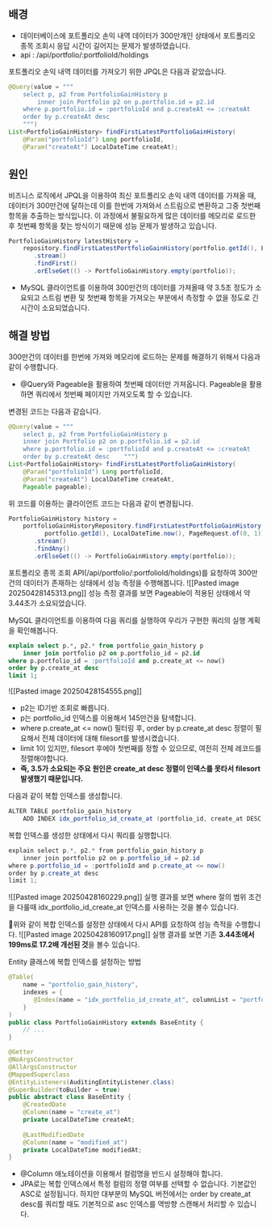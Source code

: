 
## 배경
- 데이터베이스에 포트폴리오 손익 내역 데이터가 300만개인 상태에서 포트폴리오 종목 조회시 응답 시간이 길어지는 문제가 발생하였습니다.
- api : /api/portfolio/:portfolioId/holdings

포트폴리오 손익 내역 데이터를 가져오기 위한 JPQL은 다음과 같았습니다.
```java
@Query(value = """  
    select p, p2 from PortfolioGainHistory p    
	    inner join Portfolio p2 on p.portfolio.id = p2.id  
    where p.portfolio.id = :portfolioId and p.createAt <= :createAt    
    order by p.createAt desc    
    """)  
List<PortfolioGainHistory> findFirstLatestPortfolioGainHistory(
	@Param("portfolioId") Long portfolioId, 
	@Param("createAt") LocalDateTime createAt);
```

## 원인
비즈니스 로직에서 JPQL을 이용하여 최신 포트폴리오 손익 내역 데이터를 가져올 때, 데이터가 300만건에 달하는데 이를 한번에 가져와서 스트림으로 변환하고 그중 첫번째 항목을 추출하는 방식입니다. 이 과정에서 불필요하게 많은 데이터를 메모리로 로드한 후 첫번째 항목을 찾는 방식이기 때문에 성능 문제가 발생하고 있습니다.
```java
PortfolioGainHistory latestHistory =  
    repository.findFirstLatestPortfolioGainHistory(portfolio.getId(), LocalDateTime.now())  
       .stream()  
       .findFirst()  
       .orElseGet(() -> PortfolioGainHistory.empty(portfolio));
```
- MySQL 클라이언트를 이용하여 300만건의 데이터를 가져올때 약 3.5초 정도가 소요되고 스트림 변환 및 첫번째 항목을 가져오는 부분에서 측정할 수 없을 정도로 긴 시간이 소요되었습니다.

## 해결 방법
300만건의 데이터를 한번에 가져와 메모리에 로드하는 문제를 해결하기 위해서 다음과 같이 수행합니다.
- @Query와 Pageable을 활용하여 첫번째 데이터만 가져옵니다. Pageable을 활용하면 쿼리에서 첫번째 페이지만 가져오도록 할 수 있습니다.

변경된 코드는 다음과 같습니다.
```java
@Query(value = """  
    select p, p2 from PortfolioGainHistory p    
    inner join Portfolio p2 on p.portfolio.id = p2.id  
    where p.portfolio.id = :portfolioId and p.createAt <= :createAt    
    order by p.createAt desc    """)  
List<PortfolioGainHistory> findFirstLatestPortfolioGainHistory(  
    @Param("portfolioId") Long portfolioId, 
    @Param("createAt") LocalDateTime createAt, 
    Pageable pageable);
```

위 코드를 이용하는 클라이언트 코드는 다음과 같이 변경됩니다.
```java
PortfolioGainHistory history =  
    portfolioGainHistoryRepository.findFirstLatestPortfolioGainHistory(  
          portfolio.getId(), LocalDateTime.now(), PageRequest.of(0, 1))  
       .stream()  
       .findAny()  
       .orElseGet(() -> PortfolioGainHistory.empty(portfolio));
```


포트폴리오 종목 조회 API(/api/portfolio/:portfolioId/holdings)를 요청하여 300만건의 데이터가 존재하는 상태에서 성능 측정을 수행해봅니다.
![[Pasted image 20250428145313.png]]
성능 측정 결과를 보면 Pageable이 적용된 상태에서 약 3.44초가 소요되었습니다.

MySQL 클라이언트를 이용하여 다음 쿼리를 실행하여 우리가 구현한 쿼리의 실행 계획을 확인해봅니다.
```sql
explain select p.*, p2.* from portfolio_gain_history p  
    inner join portfolio p2 on p.portfolio_id = p2.id  
where p.portfolio_id = :portfolioId and p.create_at <= now()  
order by p.create_at desc  
limit 1;
```
![[Pasted image 20250428154555.png]]
- p2는 ID기반 조회로 빠릅니다.
- p는 portfolio_id 인덱스를 이용해서 145만건을 탐색합니다.
- where p.create_at <= now() 필터링 후, order by p.create_at desc 정렬이 필요해서 전체 데이터에 대해 filesort를 발생시켰습니다.
- limit 1이 있지만, filesort 후에야 첫번째를 정할 수 있으므로, 여전히 전체 레코드를 정렬해야합니다.
- **즉, 3.5가 소요되는 주요 원인은 create_at desc 정렬이 인덱스를 못타서 filesort 발생했기 때문입니다.**

다음과 같이 복합 인덱스를 생성합니다.
```java
ALTER TABLE portfolio_gain_history  
    ADD INDEX idx_portfolio_id_create_at (portfolio_id, create_at DESC);
```

복합 인덱스를 생성한 상태에서 다시 쿼리를 실행합니다.
```java
explain select p.*, p2.* from portfolio_gain_history p  
    inner join portfolio p2 on p.portfolio_id = p2.id  
where p.portfolio_id = :portfolioId and p.create_at <= now()  
order by p.create_at desc  
limit 1;
```
![[Pasted image 20250428160229.png]]
실행 결과를 보면 where 절의 범위 조건을 다룰때 idx_portfolio_id_create_at 인덱스를 사용하는 것을 볼수 있습니다.

위와 같이 복합 인덱스를 설정한 상태에서 다시 API를 요청하여 성능 측적을 수행합니다.
![[Pasted image 20250428160917.png]]
실행 결과를 보면 기존 **3.44초에서 199ms로 17.2배 개선된 것**을 볼수 있습니다.

Entity 클래스에 복합 인덱스를 설정하는 방법
```java
@Table(  
    name = "portfolio_gain_history",  
    indexes = {  
       @Index(name = "idx_portfolio_id_create_at", columnList = "portfolio_id, create_at")  
    }  
)  
public class PortfolioGainHistory extends BaseEntity {
	// ...
}

@Getter  
@NoArgsConstructor  
@AllArgsConstructor  
@MappedSuperclass  
@EntityListeners(AuditingEntityListener.class)  
@SuperBuilder(toBuilder = true)  
public abstract class BaseEntity {  
    @CreatedDate  
    @Column(name = "create_at")  
    private LocalDateTime createAt;  
  
    @LastModifiedDate  
    @Column(name = "modified_at")  
    private LocalDateTime modifiedAt;  
}
```
- @Column 애노테이션을 이용해서 컬럼명을 반드시 설정해야 합니다.
- JPA로는 복합 인덱스에서 특정 컬럼의 정렬 여부를 선택할 수 없습니다. 기본값인 ASC로 설정됩니다. 하지만 대부분의 MySQL 버전에서는 order by create_at desc를 쿼리할 때도 기본적으로 asc 인덱스를 역방향 스캔해서 처리할 수 있습니다.
